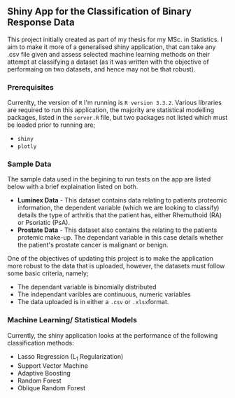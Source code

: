 ## Shiny App for the Classification of Binary Response Data ##

This project initially created as part of my thesis for my MSc. in Statistics. 
I aim to make it more of a generalised shiny application, that can take any .csv file given and assess selected machine learning methods on their attempt at classifying a dataset (as it was written with the objective of performaing on two datasets, and hence may not be that robust).

### Prerequisites ###

Currenlty, the version of `R` I'm running is `R version 3.3.2`. Various libraries are required to run this application, the majority are statistical modelling packages, listed in the `server.R` file, but two packages not listed which must be loaded prior to running are; 
* `shiny`
* `plotly`

### Sample Data ###

The sample data used in the begining to run tests on the app are listed below with a brief explaination listed on both.

* __Luminex Data__ - This dataset contains data relating to patients proteomic information, the dependent variable (which we are looking to classify) details the type of arthritis that the patient has, either Rhemuthoid (RA) or Psoriatic (PsA). 
* __Prostate Data__ - This dataset also contains the relating to the patients protemic make-up. The dependant variable in this case details whether the patient's prostate cancer is malignant or benign. 

One of the objectives of updating this project is to make the application more robust to the data that is uploaded, however, the datasets must follow some basic criteria, namely;

* The dependant variable is binomially distributed
* The independant varibles are continuous, numeric variables
* The data uploaded is in either a `.csv` or `.xlsx`format.

### Machine Learning/ Statistical Models ###

Currently, the shiny application looks at the performance of the following classification methods:

* Lasso Regression (L<sub>1</sub> Regularization)
* Support Vector Machine 
* Adaptive Boosting
* Random Forest 
* Oblique Random Forest 

